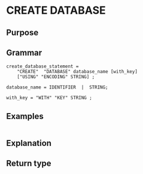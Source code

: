 # CREATE DATABASE

## Purpose

## Grammar

```
create_database_statement = 
    "CREATE"  "DATABASE" database_name [with_key]
    ["USING" "ENCODING" STRING] ;

database_name = IDENTIFIER  |  STRING; 

with_key = "WITH" "KEY" STRING ;

```

## Examples

```
```

## Explanation



## Return type



